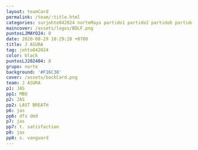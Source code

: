 ```yaml
---
layout: teamCard
permalink: /team/:title.html
categories: surjohto042024 norteMayo partido1 partido2 partido6 partido7 partido8
maincover: /assets/logos/BDLF.png
puntosLJMAYO24: 0
date: 2020-08-29 10:29:20 +0700
title: J ASURA
tag: johto042024
color: black
puntosLJ202404: 8
grupo: norte
background: '#F16C38'
cover: /assets/backCard.png
team: J ASURA
p1: JAS
pp1: MBO
p2: JAS
pp2: LAST BREATH
p6: jas
pp6: dfs dmd
p7: jas
pp7: t. satisfaction
p8: jas
pp8: s. vanguard
---
```


